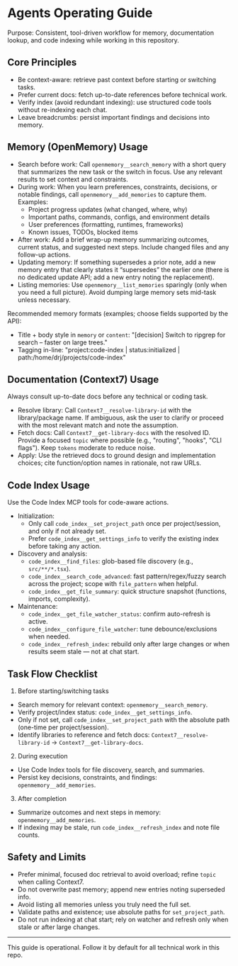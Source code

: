 # Agents Operating Guide

Purpose: Consistent, tool-driven workflow for memory, documentation lookup, and code indexing while working in this repository.

## Core Principles
- Be context-aware: retrieve past context before starting or switching tasks.
- Prefer current docs: fetch up-to-date references before technical work.
- Verify index (avoid redundant indexing): use structured code tools without re-indexing each chat.
- Leave breadcrumbs: persist important findings and decisions into memory.

## Memory (OpenMemory) Usage
- Search before work: Call `openmemory__search_memory` with a short query that summarizes the new task or the switch in focus. Use any relevant results to set context and constraints.
- During work: When you learn preferences, constraints, decisions, or notable findings, call `openmemory__add_memories` to capture them. Examples:
  - Project progress updates (what changed, where, why)
  - Important paths, commands, configs, and environment details
  - User preferences (formatting, runtimes, frameworks)
  - Known issues, TODOs, blocked items
- After work: Add a brief wrap-up memory summarizing outcomes, current status, and suggested next steps. Include changed files and any follow-up actions.
- Updating memory: If something supersedes a prior note, add a new memory entry that clearly states it “supersedes” the earlier one (there is no dedicated update API; add a new entry noting the replacement).
- Listing memories: Use `openmemory__list_memories` sparingly (only when you need a full picture). Avoid dumping large memory sets mid-task unless necessary.

Recommended memory formats (examples; choose fields supported by the API):
- Title + body style in `memory` or `content`: "[decision] Switch to ripgrep for search – faster on large trees."
- Tagging in-line: "project:code-index | status:initialized | path:/home/drj/projects/code-index"

## Documentation (Context7) Usage
Always consult up-to-date docs before any technical or coding task.
- Resolve library: Call `Context7__resolve-library-id` with the library/package name. If ambiguous, ask the user to clarify or proceed with the most relevant match and note the assumption.
- Fetch docs: Call `Context7__get-library-docs` with the resolved ID. Provide a focused `topic` where possible (e.g., "routing", "hooks", "CLI flags"). Keep `tokens` moderate to reduce noise.
- Apply: Use the retrieved docs to ground design and implementation choices; cite function/option names in rationale, not raw URLs.

## Code Index Usage
Use the Code Index MCP tools for code-aware actions.
- Initialization:
  - Only call `code_index__set_project_path` once per project/session, and only if not already set.
  - Prefer `code_index__get_settings_info` to verify the existing index before taking any action.
- Discovery and analysis:
  - `code_index__find_files`: glob-based file discovery (e.g., `src/**/*.tsx`).
  - `code_index__search_code_advanced`: fast pattern/regex/fuzzy search across the project; scope with `file_pattern` when helpful.
  - `code_index__get_file_summary`: quick structure snapshot (functions, imports, complexity).
- Maintenance:
  - `code_index__get_file_watcher_status`: confirm auto-refresh is active.
  - `code_index__configure_file_watcher`: tune debounce/exclusions when needed.
  - `code_index__refresh_index`: rebuild only after large changes or when results seem stale — not at chat start.

## Task Flow Checklist
1) Before starting/switching tasks
- Search memory for relevant context: `openmemory__search_memory`.
- Verify project/index status: `code_index__get_settings_info`.
- Only if not set, call `code_index__set_project_path` with the absolute path (one-time per project/session).
- Identify libraries to reference and fetch docs: `Context7__resolve-library-id` → `Context7__get-library-docs`.

2) During execution
- Use Code Index tools for file discovery, search, and summaries.
- Persist key decisions, constraints, and findings: `openmemory__add_memories`.

3) After completion
- Summarize outcomes and next steps in memory: `openmemory__add_memories`.
- If indexing may be stale, run `code_index__refresh_index` and note file counts.

## Safety and Limits
- Prefer minimal, focused doc retrieval to avoid overload; refine `topic` when calling Context7.
- Do not overwrite past memory; append new entries noting superseded info.
- Avoid listing all memories unless you truly need the full set.
- Validate paths and existence; use absolute paths for `set_project_path`.
- Do not run indexing at chat start; rely on watcher and refresh only when stale or after large changes.

---
This guide is operational. Follow it by default for all technical work in this repo.
